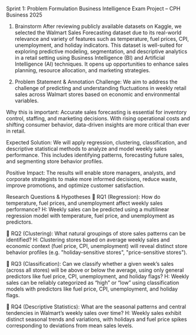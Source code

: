 Sprint 1: Problem Formulation
Business Intelligence Exam Project – CPH Business 2025
1. Brainstorm
After reviewing publicly available datasets on Kaggle, we selected the Walmart Sales Forecasting dataset due to its real-world relevance and variety of features such as temperature, fuel prices, CPI, unemployment, and holiday indicators. This dataset is well-suited for exploring predictive modeling, segmentation, and descriptive analytics in a retail setting using Business Intelligence (BI) and Artificial Intelligence (AI) techniques. It opens up opportunities to enhance sales planning, resource allocation, and marketing strategies.

2. Problem Statement & Annotation
Challenge:
We aim to address the challenge of predicting and understanding fluctuations in weekly retail sales across Walmart stores based on economic and environmental variables.

Why this is important:
Accurate sales forecasting is essential for inventory control, staffing, and marketing decisions. With rising operational costs and shifting consumer behavior, data-driven insights are more critical than ever in retail.

Expected Solution:
We will apply regression, clustering, classification, and descriptive statistical methods to analyze and model weekly sales performance. This includes identifying patterns, forecasting future sales, and segmenting store behavior profiles.

Positive Impact:
The results will enable store managers, analysts, and corporate strategists to make more informed decisions, reduce waste, improve promotions, and optimize customer satisfaction.

Research Questions & Hypotheses
🔹 RQ1 (Regression):
How do temperature, fuel prices, and unemployment affect weekly sales performance?
H: Weekly sales can be predicted using a multilinear regression model with temperature, fuel price, and unemployment as predictors.

🔹 RQ2 (Clustering):
What natural groupings of store sales patterns can be identified?
H: Clustering stores based on average weekly sales and economic context (fuel price, CPI, unemployment) will reveal distinct store behavior profiles (e.g. "holiday-sensitive stores", "price-sensitive stores").

🔹 RQ3 (Classification):
Can we classify whether a given week’s sales (across all stores) will be above or below the average, using only general predictors like fuel price, CPI, unemployment, and holiday flags?
H: Weekly sales can be reliably categorized as “high” or “low” using classification models with predictors like fuel price, CPI, unemployment, and holiday flags.

🔹 RQ4 (Descriptive Statistics):
What are the seasonal patterns and central tendencies in Walmart’s weekly sales over time?
H: Weekly sales exhibit distinct seasonal trends and variations, with holidays and fuel price spikes corresponding to deviations from mean sales levels.